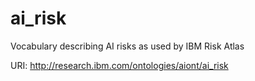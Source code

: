 # ai_risk

Vocabulary describing AI risks as used by IBM Risk Atlas

URI: http://research.ibm.com/ontologies/aiont/ai_risk

